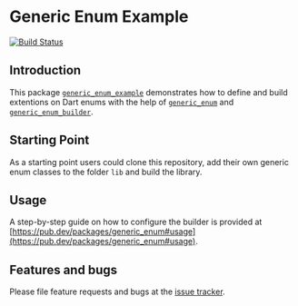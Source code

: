 # Generic Enum Example
[![Build Status](https://travis-ci.com/simphotonics/generic_enum.svg?branch=master)](https://travis-ci.com/simphotonics/generic_enum)


## Introduction

This package [`generic_enum_example`][generic_enum_example] demonstrates how to define and build extentions on Dart enums
with the help of [`generic_enum`][generic_enum] and [`generic_enum_builder`][generic_enum_builder].



## Starting Point

As a starting point users could clone this repository, add
their own generic enum classes to the folder `lib` and build the library.


## Usage

A step-by-step guide on how to configure the builder is provided at
[https://pub.dev/packages/generic_enum#usage](https://pub.dev/packages/generic_enum#usage).


## Features and bugs

Please file feature requests and bugs at the [issue tracker].

[issue tracker]: https://github.com/simphotonics/generic_enum/issues

[here]: https://github.com/simphotonics/generic_enum/tree/master/generic_enum#building-a-generic-enum

[Dart enum]: https://dart.dev/guides/language/language-tour#enumerated-types
[generic_enum]: https://pub.dev/packages/generic_enum
[generic_enum_builder]: https://pub.dev/packages/generic_enum_builder
[generic_enum_example]: https://pub.dev/packages/generic_enum_example
